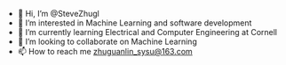 - 👋 Hi, I’m @SteveZhugl
- 👀 I’m interested in Machine Learning and software development
- 🌱 I’m currently learning Electrical and Computer Engineering at Cornell
- 💞️ I’m looking to collaborate on Machine Learning
- 📫 How to reach me zhuguanlin_sysu@163.com

<!---
SteveZhugl/SteveZhugl is a ✨ special ✨ repository because its `README.md` (this file) appears on your GitHub profile.
You can click the Preview link to take a look at your changes.
--->
